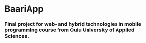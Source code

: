 # BaariApp

### Final project for web- and hybrid technologies in mobile programming course from Oulu University of Applied Sciences.
